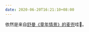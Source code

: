 ```yaml
---
date: 2020-06-20T16:21:10+08:00
---
```

依然是来自[舒曼《童年情景》的麦兜](https://www.youtube.com/watch?v=GxTNNgSEYxo)哇🐷。